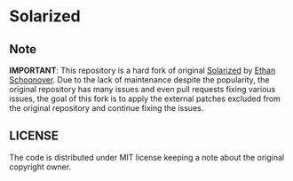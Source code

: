 # Solarized

## Note

**IMPORTANT**: This repository is a hard fork of original
[Solarized](https://github.com/altercation/solarized) by
[Ethan Schoonover](https://github.com/altercation). Due to the lack of
maintenance despite the popularity, the original repository has many issues and
even pull requests fixing various issues, the goal of this fork is to apply
the external patches excluded from the original repository and continue fixing
the issues.

## LICENSE

The code is distributed under MIT license keeping a note about the original
copyright owner.
